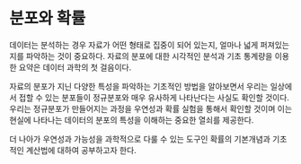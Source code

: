 # 분포와 확률

데이터는 분석하는 경우 자료가 어떤 형태로 집중이 되어 있는지, 얼마나 넓게 퍼져있는지를 파악하는 것이 중요하다.
자료의 분포에 대한 시각적인 분석과 기초 통계량을 이용한 요약은 데이터 과학의 첫 걸음이다. 

자료의 분포가 지닌 다양한 특성을 파악하는 기초적인 방법을 알아보면서 우리는 일상에서 접할 수 있는 분포들이 정규분포와 매우 유사하게 나타난다는 사실도 확인할 것이다.
우리는 정규분포가  만들어지는 과정을 우연성과 확률 실험을 통해서 확인할 것이며 이는 현실에 나타나는 데이터의 분포의 특성을 이해하는 중요한 
열쇠를 제공한다.

더 나아가 우연성과 가능성을 과학적으로 다룰 수 있는 도구인 확률의 기본개념과 기초적인 계산법에 대하여 공부하고자 한다. 
